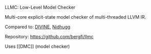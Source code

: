 LLMC: Low-Level Model Checker

Multi-core explicit-state model checker of multi-threaded LLVM IR.

Compared to: [DIVINE](DIVINE.md), [Nidhugg](Nidhugg)

Repository: https://github.com/bergfi/llmc

Uses [[DMC]] (model checker)